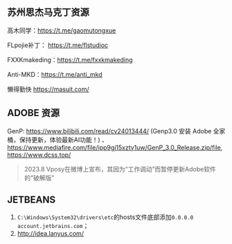 ## 苏州思杰马克丁资源

高木同学：https://t.me/gaomutongxue

FLpojie补丁： https://t.me/flstudioc

FXXKmakeding：https://t.me/fxxkmakeding

Anti-MKD：https://t.me/anti_mkd

懒得勤快 https://masuit.com/

## ADOBE 资源

GenP: https://www.bilibili.com/read/cv24013444/ (Genp3.0 安装 Adobe 全家桶，保持更新，体验最新AI功能！) 、https://www.mediafire.com/file/ipp9gj15xzty1uw/GenP_3.0_Release.zip/file, https://www.dcss.top/

> 2023.8 Vposy在微博上宣布，其因为“工作调动”而暂停更新Adobe软件的“破解版”







## JETBEANS

1. `C:\Windows\System32\drivers\etc`的hosts文件底部添加`0.0.0.0 account.jetbrains.com`；
2. http://idea.lanyus.com/